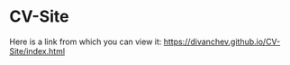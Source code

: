 # CV-Site
Here is a link from which you can view it: https://divanchev.github.io/CV-Site/index.html
